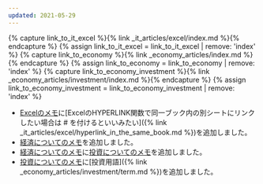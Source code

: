 ```yaml
---
updated: 2021-05-29
---
```

{% capture link_to_it_excel %}{% link _it_articles/excel/index.md %}{% endcapture %}
{% assign link_to_it_excel = link_to_it_excel | remove: 'index' %}
{% capture link_to_economy %}{% link _economy_articles/index.md %}{% endcapture %}
{% assign link_to_economy = link_to_economy | remove: 'index' %}
{% capture link_to_economy_investment %}{% link _economy_articles/investment/index.md %}{% endcapture %}
{% assign link_to_economy_investment = link_to_economy_investment | remove: 'index' %}

- [Excelのメモ]({{link_to_it_excel}})に[ExcelのHYPERLINK関数で同一ブック内の別シートにリンクしたい場合は # を付けるといいみたい]({% link _it_articles/excel/hyperlink_in_the_same_book.md %})を追加しました。
- [経済についてのメモ]({{link_to_economy}})を追加しました。
- [経済についてのメモ]({{link_to_economy}})に[投資についてのメモ]({{link_to_economy_investment}})を追加しました。
- [投資についてのメモ]({{link_to_economy_investment}})に[投資用語]({% link _economy_articles/investment/term.md %})を追加しました。
